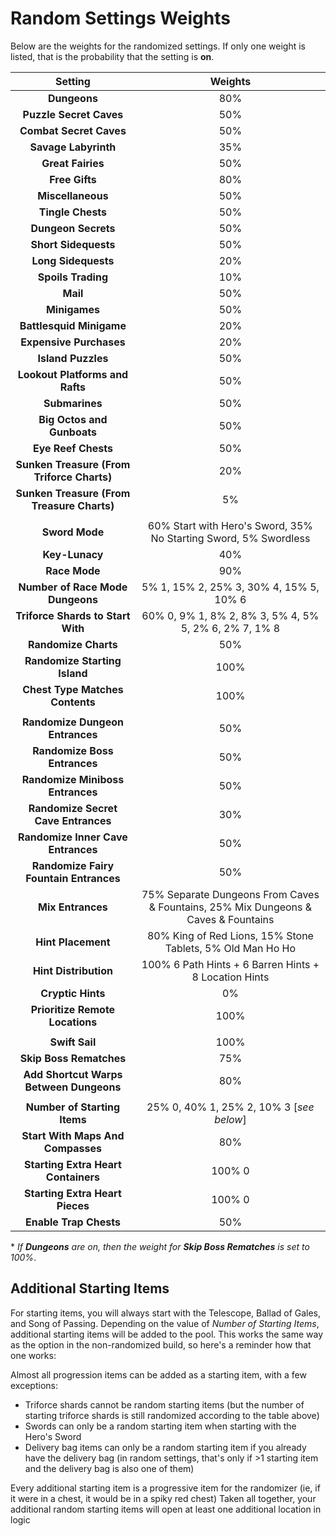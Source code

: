 # Random Settings Weights

Below are the weights for the randomized settings. If only one weight is listed, that is the probability that the setting is **on**.

|                 **Setting**                	|                                                           **Weights**                                                           	|
|:------------------------------------------:	|:-------------------------------------------------------------------------------------------------------------------------------:	|
|                **Dungeons**                	|                                                               80%                                                               	|
|           **Puzzle Secret Caves**          	|                                                               50%                                                               	|
|           **Combat Secret Caves**          	|                                                               50%                                                               	|
|            **Savage Labyrinth**            	|                                                               35%                                                               	|
|              **Great Fairies**             	|                                                               50%                                                               	|
|               **Free Gifts**               	|                                                               80%                                                               	|
|              **Miscellaneous**             	|                                                               50%                                                               	|
|              **Tingle Chests**             	|                                                               50%                                                               	|
|             **Dungeon Secrets**             	|                                                               50%                                                               	|
|            **Short Sidequests**            	|                                                               50%                                                               	|
|             **Long Sidequests**            	|                                                               20%                                                               	|
|             **Spoils Trading**             	|                                                               10%                                                               	|
|                  **Mail**                  	|                                                               50%                                                               	|
|                **Minigames**               	|                                                               50%                                                               	|
|          **Battlesquid Minigame**          	|                                                               20%                                                               	|
|           **Expensive Purchases**          	|                                                               20%                                                               	|
|             **Island Puzzles**             	|                                                               50%                                                               	|
|       **Lookout Platforms and Rafts**      	|                                                               50%                                                               	|
|               **Submarines**               	|                                                               50%                                                               	|
|         **Big Octos and Gunboats**         	|                                                               50%                                                               	|
|             **Eye Reef Chests**            	|                                                               50%                                                               	|
| **Sunken Treasure (From Triforce Charts)** 	|                                                               20%                                                               	|
| **Sunken Treasure (From Treasure Charts)** 	|                                                                5%                                                               	|
|                                            	|                                                                                                                                 	|
|               **Sword Mode**               	|                                 60% Start with Hero's Sword, 35% No Starting Sword, 5% Swordless                                	|
|               **Key-Lunacy**               	|                                                               40%                                                               	|
|                **Race Mode**               	|                                                               90%                                                               	|
|      **Number of Race Mode Dungeons**      	|                                             5% 1, 15% 2, 25% 3, 30% 4, 15% 5, 10% 6                                             	|
|      **Triforce Shards to Start With**     	|                                      60% 0, 9% 1, 8% 2, 8% 3, 5% 4, 5% 5, 2% 6, 2% 7, 1% 8                                      	|
|            **Randomize Charts**            	|                                                               50%                                                               	|
|        **Randomize Starting Island**       	|                                                               100%                                                              	|
|       **Chest Type Matches Contents**      	|                                                               100%                                                              	|
|                                            	|                                                                                                                                 	|
|       **Randomize Dungeon Entrances**      	|                                                               50%                                                               	|
|         **Randomize Boss Entrances**        	|                                                               50%                                                               	|
|       **Randomize Miniboss Entrances**      	|                                                               50%                                                               	|
|     **Randomize Secret Cave Entrances**    	|                                                               30%                                                               	|
|      **Randomize Inner Cave Entrances**    	|                                                               50%                                                               	|
|    **Randomize Fairy Fountain Entrances**  	|                                                               50%                                                               	|
|              **Mix Entrances**             	|                       75% Separate Dungeons From Caves & Fountains, 25% Mix Dungeons & Caves & Fountains                         	|
|             **Hint Placement**             	|                                    80% King of Red Lions, 15% Stone Tablets, 5% Old Man Ho Ho                                   	|
|            **Hint Distribution**           	|                                      100% 6 Path Hints + 6 Barren Hints + 8 Location Hints                                      	|
|              **Cryptic Hints**             	|                                                               0%                                                                	|
|       **Prioritize Remote Locations**        	|                                                               100%                                                              	|
|                                            	|                                                                                                                                 	|
|               **Swift Sail**               	|                                                               100%                                                              	|
|           **Skip Boss Rematches**          	|                                                               75%                                                               	|
|   **Add Shortcut Warps Between Dungeons**  	|                                                               80%                                                               	|
|                                            	|                                                                                                                                 	|
|        **Number of Starting Items**        	|                                             25% 0, 40% 1, 25% 2, 10% 3 [_see below_]                                            	|
|      **Start With Maps And Compasses**     	|                                                               80%                                                               	|
|     **Starting Extra Heart Containers**    	|                                                              100% 0                                                             	|
|       **Starting Extra Heart Pieces**      	|                                                              100% 0                                                             	|
|           **Enable Trap Chests**           	|                                                               50%                                                               	|

\* *If **Dungeons** are on, then the weight for **Skip Boss Rematches** is set to 100%*.

## Additional Starting Items
For starting items, you will always start with the Telescope, Ballad of Gales, and Song of Passing. Depending on the value of _Number of Starting Items_, additional starting items will be added to the pool.
This works the same way as the option in the non-randomized build, so here's a reminder how that one works:

Almost all progression items can be added as a starting item, with a few exceptions:
* Triforce shards cannot be random starting items (but the number of starting triforce shards is still randomized according to the table above)
* Swords can only be a random starting item when starting with the Hero's Sword
* Delivery bag items can only be a random starting item if you already have the delivery bag (in random settings, that's only if >1 starting item and the delivery bag is also one of them)

Every additional starting item is a progressive item for the randomizer (ie, if it were in a chest, it would be in a spiky red chest)
Taken all together, your additional random starting items will open at least one additional location in logic